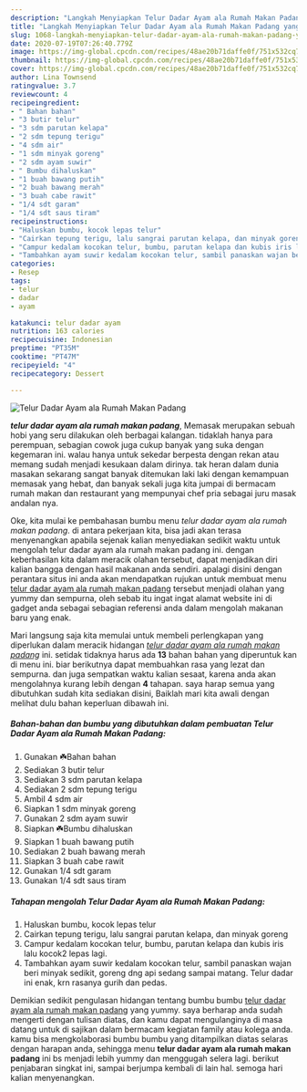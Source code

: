 ```yaml
---
description: "Langkah Menyiapkan Telur Dadar Ayam ala Rumah Makan Padang yang nikmat"
title: "Langkah Menyiapkan Telur Dadar Ayam ala Rumah Makan Padang yang nikmat"
slug: 1068-langkah-menyiapkan-telur-dadar-ayam-ala-rumah-makan-padang-yang-nikmat
date: 2020-07-19T07:26:40.779Z
image: https://img-global.cpcdn.com/recipes/48ae20b71daffe0f/751x532cq70/telur-dadar-ayam-ala-rumah-makan-padang-foto-resep-utama.jpg
thumbnail: https://img-global.cpcdn.com/recipes/48ae20b71daffe0f/751x532cq70/telur-dadar-ayam-ala-rumah-makan-padang-foto-resep-utama.jpg
cover: https://img-global.cpcdn.com/recipes/48ae20b71daffe0f/751x532cq70/telur-dadar-ayam-ala-rumah-makan-padang-foto-resep-utama.jpg
author: Lina Townsend
ratingvalue: 3.7
reviewcount: 4
recipeingredient:
- " Bahan bahan"
- "3 butir telur"
- "3 sdm parutan kelapa"
- "2 sdm tepung terigu"
- "4 sdm air"
- "1 sdm minyak goreng"
- "2 sdm ayam suwir"
- " Bumbu dihaluskan"
- "1 buah bawang putih"
- "2 buah bawang merah"
- "3 buah cabe rawit"
- "1/4 sdt garam"
- "1/4 sdt saus tiram"
recipeinstructions:
- "Haluskan bumbu, kocok lepas telur"
- "Cairkan tepung terigu, lalu sangrai parutan kelapa, dan minyak goreng"
- "Campur kedalam kocokan telur, bumbu, parutan kelapa dan kubis iris lalu kocok2 lepas lagi."
- "Tambahkan ayam suwir kedalam kocokan telur, sambil panaskan wajan beri minyak sedikit, goreng dng api sedang sampai matang. Telur dadar ini enak, krn rasanya gurih dan pedas."
categories:
- Resep
tags:
- telur
- dadar
- ayam

katakunci: telur dadar ayam 
nutrition: 163 calories
recipecuisine: Indonesian
preptime: "PT35M"
cooktime: "PT47M"
recipeyield: "4"
recipecategory: Dessert

---
```



![Telur Dadar Ayam ala Rumah Makan Padang](https://img-global.cpcdn.com/recipes/48ae20b71daffe0f/751x532cq70/telur-dadar-ayam-ala-rumah-makan-padang-foto-resep-utama.jpg)

<b><i>telur dadar ayam ala rumah makan padang</i></b>, Memasak merupakan sebuah hobi yang seru dilakukan oleh berbagai kalangan. tidaklah hanya para perempuan, sebagian cowok juga cukup banyak yang suka dengan kegemaran ini. walau hanya untuk sekedar berpesta dengan rekan atau memang sudah menjadi kesukaan dalam dirinya. tak heran dalam dunia masakan sekarang sangat banyak ditemukan laki laki dengan kemampuan memasak yang hebat, dan banyak sekali juga kita jumpai di bermacam rumah makan dan restaurant yang mempunyai chef pria sebagai juru masak andalan nya.



Oke, kita mulai ke pembahasan bumbu menu <i>telur dadar ayam ala rumah makan padang</i>. di antara pekerjaan kita, bisa jadi akan terasa menyenangkan apabila sejenak kalian menyediakan sedikit waktu untuk mengolah telur dadar ayam ala rumah makan padang ini. dengan keberhasilan kita dalam meracik olahan tersebut, dapat menjadikan diri kalian bangga dengan hasil makanan anda sendiri. apalagi disini dengan perantara situs ini anda akan mendapatkan rujukan untuk membuat menu <u>telur dadar ayam ala rumah makan padang</u> tersebut menjadi olahan yang yummy dan sempurna, oleh sebab itu ingat ingat alamat website ini di gadget anda sebagai sebagian referensi anda dalam mengolah makanan baru yang enak.


Mari langsung saja kita memulai untuk membeli perlengkapan yang diperlukan dalam meracik hidangan <u><i>telur dadar ayam ala rumah makan padang</i></u> ini. setidak tidaknya harus ada <b>13</b> bahan bahan yang diperuntuk kan di menu ini. biar berikutnya dapat membuahkan rasa yang lezat dan sempurna. dan juga sempatkan waktu kalian sesaat, karena anda akan mengolahnya kurang lebih dengan <b>4</b> tahapan. saya harap semua yang dibutuhkan sudah kita sediakan disini, Baiklah mari kita awali dengan melihat dulu bahan keperluan dibawah ini.

<!--inarticleads1-->

##### Bahan-bahan dan bumbu yang dibutuhkan dalam pembuatan Telur Dadar Ayam ala Rumah Makan Padang:

1. Gunakan  ☘️Bahan bahan
1. Sediakan 3 butir telur
1. Sediakan 3 sdm parutan kelapa
1. Sediakan 2 sdm tepung terigu
1. Ambil 4 sdm air
1. Siapkan 1 sdm minyak goreng
1. Gunakan 2 sdm ayam suwir
1. Siapkan  ☘️Bumbu dihaluskan
1. Siapkan 1 buah bawang putih
1. Sediakan 2 buah bawang merah
1. Siapkan 3 buah cabe rawit
1. Gunakan 1/4 sdt garam
1. Gunakan 1/4 sdt saus tiram




<!--inarticleads2-->

##### Tahapan mengolah Telur Dadar Ayam ala Rumah Makan Padang:

1. Haluskan bumbu, kocok lepas telur
1. Cairkan tepung terigu, lalu sangrai parutan kelapa, dan minyak goreng
1. Campur kedalam kocokan telur, bumbu, parutan kelapa dan kubis iris lalu kocok2 lepas lagi.
1. Tambahkan ayam suwir kedalam kocokan telur, sambil panaskan wajan beri minyak sedikit, goreng dng api sedang sampai matang. Telur dadar ini enak, krn rasanya gurih dan pedas.




Demikian sedikit pengulasan hidangan tentang bumbu bumbu <u>telur dadar ayam ala rumah makan padang</u> yang yummy. saya berharap anda sudah mengerti dengan tulisan diatas, dan kamu dapat mengulanginya di masa datang untuk di sajikan dalam bermacam kegiatan family atau kolega anda. kamu bisa mengkolaborasi bumbu bumbu yang ditampilkan diatas selaras dengan harapan anda, sehingga menu <b>telur dadar ayam ala rumah makan padang</b> ini bs menjadi lebih yummy dan menggugah selera lagi. berikut penjabaran singkat ini, sampai berjumpa kembali di lain hal. semoga hari kalian menyenangkan.

